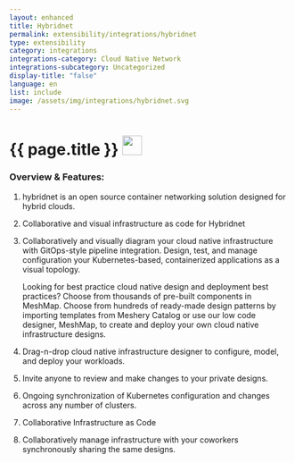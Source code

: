 ```yaml
---
layout: enhanced
title: Hybridnet
permalink: extensibility/integrations/hybridnet
type: extensibility
category: integrations
integrations-category: Cloud Native Network
integrations-subcategory: Uncategorized
display-title: "false"
language: en
list: include
image: /assets/img/integrations/hybridnet.svg
---
```


<h1>{{ page.title }} <img src="{{ page.image }}" style="width: 35px; height: 35px;" /></h1>


<!-- This needs replaced with the Category property, not the sub-category.
 #### About: hybridnet is an open source container networking solution designed for hybrid clouds.

 -->

### Overview & Features:

1. hybridnet is an open source container networking solution designed for hybrid clouds.



2. Collaborative and visual infrastructure as code for Hybridnet

4. 
    Collaboratively and visually diagram your cloud native infrastructure with GitOps-style pipeline integration. Design, test, and manage configuration your Kubernetes-based, containerized applications as a visual topology.



    Looking for best practice cloud native design and deployment best practices? Choose from thousands of pre-built components in MeshMap. Choose from hundreds of ready-made design patterns by importing templates from Meshery Catalog or use our low code designer, MeshMap, to create and deploy your own cloud native infrastructure designs.



5. Drag-n-drop cloud native infrastructure designer to configure, model, and deploy your workloads.

6. Invite anyone to review and make changes to your private designs.

7. Ongoing synchronization of Kubernetes configuration and changes across any number of clusters.

8. Collaborative Infrastructure as Code

9. Collaboratively manage infrastructure with your coworkers synchronously sharing the same designs.

